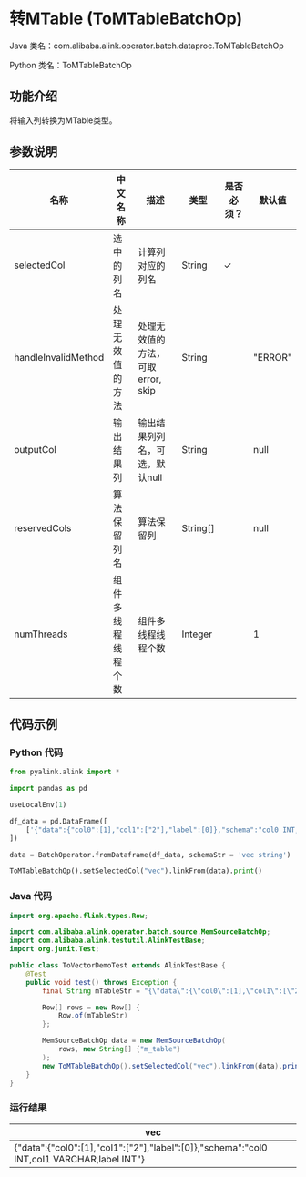 # 转MTable (ToMTableBatchOp)
Java 类名：com.alibaba.alink.operator.batch.dataproc.ToMTableBatchOp

Python 类名：ToMTableBatchOp


## 功能介绍
将输入列转换为MTable类型。

## 参数说明

| 名称 | 中文名称 | 描述 | 类型 | 是否必须？ | 默认值 |
| --- | --- | --- | --- | --- | --- |
| selectedCol | 选中的列名 | 计算列对应的列名 | String | ✓ |  |
| handleInvalidMethod | 处理无效值的方法 | 处理无效值的方法，可取 error, skip | String |  | "ERROR" |
| outputCol | 输出结果列 | 输出结果列列名，可选，默认null | String |  | null |
| reservedCols | 算法保留列名 | 算法保留列 | String[] |  | null |
| numThreads | 组件多线程线程个数 | 组件多线程线程个数 | Integer |  | 1 |


## 代码示例
### Python 代码
```python
from pyalink.alink import *

import pandas as pd

useLocalEnv(1)

df_data = pd.DataFrame([
    ['{"data":{"col0":[1],"col1":["2"],"label":[0]},"schema":"col0 INT, col1 VARCHAR,label INT"}']
])

data = BatchOperator.fromDataframe(df_data, schemaStr = 'vec string')

ToMTableBatchOp().setSelectedCol("vec").linkFrom(data).print()

```
### Java 代码
```java
import org.apache.flink.types.Row;

import com.alibaba.alink.operator.batch.source.MemSourceBatchOp;
import com.alibaba.alink.testutil.AlinkTestBase;
import org.junit.Test;

public class ToVectorDemoTest extends AlinkTestBase {
	@Test
	public void test() throws Exception {
		final String mTableStr = "{\"data\":{\"col0\":[1],\"col1\":[\"2\"],\"label\":[0]},\"schema\":\"col0 INT, col1 VARCHAR,label INT\"}";

		Row[] rows = new Row[] {
			Row.of(mTableStr)
		};

		MemSourceBatchOp data = new MemSourceBatchOp(
			rows, new String[] {"m_table"}
		);
		new ToMTableBatchOp().setSelectedCol("vec").linkFrom(data).print();
	}
}
```

### 运行结果

| vec                  |
|----------------------|
| {"data":{"col0":[1],"col1":["2"],"label":[0]},"schema":"col0 INT,col1 VARCHAR,label INT"} |
